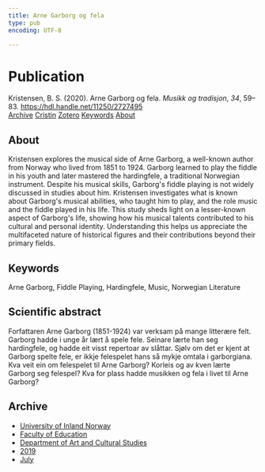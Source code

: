 ```yaml
---
title: Arne Garborg og fela
type: pub
encoding: UTF-8

---
```

<h1>Publication</h1>
<article id="csl-bib-container-PR9FQCIX" class="csl-bib-container">
  <div class="csl-bib-body"> <div class="csl-entry">Kristensen, B. S. (2020). Arne Garborg og fela. <i>Musikk og tradisjon</i>, <i>34</i>, 59–83. <a href="https://hdl.handle.net/11250/2727495">https://hdl.handle.net/11250/2727495</a></div> </div>
  <div class="csl-bib-buttons">
    <a href="#taxonomy-article-PR9FQCIX" alt="archive" class="csl-bib-button">Archive</a>
    <a href="https://app.cristin.no/results/show.jsf?id=1710307" alt="Cristin" class="csl-bib-button">Cristin</a>
    <a href="http://zotero.org/groups/5881554/items/PR9FQCIX" alt="Zotero" class="csl-bib-button">Zotero</a>
    <a href="#keywords-article-PR9FQCIX" alt="keywords" class="csl-bib-button">Keywords</a>
    <a href="#about-article-PR9FQCIX" alt="about_pub" class="csl-bib-button">About</a>
  </div>
  <div id="csl-bib-meta-container-PR9FQCIX"></div>
</article>
<div id="csl-bib-meta-PR9FQCIX" class="csl-bib-meta">
  <article id="about-article-PR9FQCIX" class="about_pub-article">
    <h1>About</h1>
    Kristensen explores the musical side of Arne Garborg, a well-known author from Norway who lived from 1851 to 1924. Garborg learned to play the fiddle in his youth and later mastered the hardingfele, a traditional Norwegian instrument. Despite his musical skills, Garborg's fiddle playing is not widely discussed in studies about him. Kristensen investigates what is known about Garborg's musical abilities, who taught him to play, and the role music and the fiddle played in his life. This study sheds light on a lesser-known aspect of Garborg's life, showing how his musical talents contributed to his cultural and personal identity. Understanding this helps us appreciate the multifaceted nature of historical figures and their contributions beyond their primary fields.
  </article>
  <article id="keywords-article-PR9FQCIX" class="keywords-article">
    <h1>Keywords</h1>
    Arne Garborg, Fiddle Playing, Hardingfele, Music, Norwegian Literature
  </article>
  <article id="abstract-article-PR9FQCIX" class="abstract-article">
    <h1>Scientific abstract</h1>
    Forfattaren Arne Garborg (1851-1924) var verksam på mange litterære felt. 
 Garborg hadde i unge år lært å spele fele. Seinare lærte han seg hardingfele, og hadde eit visst repertoar av slåttar.  
Sjølv om det er kjent at Garborg spelte fele, er ikkje felespelet hans så mykje omtala i garborgiana.   
Kva veit ein om felespelet til Arne Garborg? Korleis og av kven lærte Garborg seg felespel? Kva for plass hadde musikken og fela i livet til Arne Garborg?
  </article>
  <article id="taxonomy-article-PR9FQCIX" class="taxonomy-article">
    <h1>Archive</h1>
    <ul>
      <li><a href="{{< params subfolder >}}en/archive/?key=3DCRN523">University of Inland Norway</a></li>
      <li><a href="{{< params subfolder >}}en/archive/?key=WYNZA47F">Faculty of Education</a></li>
      <li><a href="{{< params subfolder >}}en/archive/?key=VBB2T4VJ">Department of Art and Cultural Studies</a></li>
      <li><a href="{{< params subfolder >}}en/archive/?key=N3YI5B9V">2019</a></li>
      <li><a href="{{< params subfolder >}}en/archive/?key=U4M6L2F7">July</a></li>
    </ul>
  </article>
</div>
